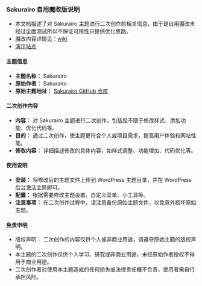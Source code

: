 ### Sakurairo 自用魔改版说明

- 本文档描述了对 Sakurairo 主题进行二次创作的相关信息，由于是自用魔改未经过全面测试所以不保证可用性只提供优化思路。
- 魔改内容详情见：[wiki](https://github.com/riceshowerX/Sakuriro-Magic-Edition/wiki)
- [演示站点](https://miksz.xyz)

#### 主题信息

- **主题名称：** Sakurairo
- **原始作者：** Sakurairo
- **原始主题地址：** [Sakurairo GitHub 仓库](https://github.com/mirai-mamori/Sakurairo)

#### 二次创作内容

- **内容：** 对 Sakurairo 主题进行二次创作，包括但不限于修改样式、添加功能、优化代码等。
- **目的：** 通过二次创作，使主题更符合个人或项目需求，提高用户体验和网站性能。
- **修改内容：** 详细描述修改的具体内容，如样式调整、功能增加、代码优化等。

#### 使用说明

- **安装：** 将修改后的主题文件上传到 WordPress 主题目录，并在 WordPress 后台激活主题即可。
- **配置：** 根据需要修改主题设置、自定义菜单、小工具等。
- **注意事项：** 在二次创作过程中，请注意备份原始主题文件，以免意外损坏原始主题。

#### 免责申明

- 版权声明： 二次创作的内容仅供个人或非商业用途，请遵守原始主题的版权声明。
- 本主题的二次创作仅供个人学习、研究或非商业用途，未经原始作者授权不得用于商业用途。
- 二次创作者对使用本主题造成的任何损失或法律责任概不负责，使用者需自行承担风险。
